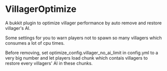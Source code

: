 # VillagerOptimize
A bukkit plugin to optimize villager performance by auto remove and restore villager's AI.

Some settings for you to warn players not to spawn so many villagers which consumes a lot of cpu times. 

Before removing, set optimize_config.villager_no_ai_limit in config.yml to a very big number and let players load chunk which contais villagers to restore every villagers' AI in these chunks.
